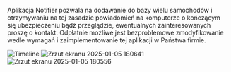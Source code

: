 Aplikacja Notifier pozwala na dodawanie do bazy wielu samochodów i otrzymywaniu na tej zasadzie powiadomień na komputerze o kończącym się ubezpieczeniu bądź przeglądzie,
ewentualnych zainteresowanych proszę o kontakt.
Odpłatnie możliwe jest bezproblemowe zmodyfikowanie wedle wymagań i zaimplementowanie tej aplikacji w Państwa firmie.

![Timeline](https://github.com/user-attachments/assets/ce1d42c5-2cca-4fb8-883b-33944ced7597)
![Zrzut ekranu 2025-01-05 180641](https://github.com/user-attachments/assets/1b6b8727-81a1-42a1-9332-7e1500bcb42a)
![Zrzut ekranu 2025-01-05 180556](https://github.com/user-attachments/assets/5c406b7f-9662-4bde-842b-2b2df977dbb6)
